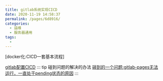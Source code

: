 ```yaml
---
title: gitlab系统实现CICD
date: 2020-11-19 14:58:37
permalink: /pages/6d8916/
categories:
  - 运维
  - 服务器通用
tags:
  - 
---
```



[docker化:CICD一套基本流程]

[gitlab配置CICD](https://segmentfault.com/a/1190000020593208)
::: tip 碰到问题的解决的办法
[碰到的一个问题:gitlab-pages无法运行，一直处于pending状态的原因](https://www.daxiblog.com/gitlab-pages%E6%97%A0%E6%B3%95%E8%BF%90%E8%A1%8C%EF%BC%8C%E4%B8%80%E7%9B%B4%E5%A4%84%E4%BA%8Epending%E7%8A%B6%E6%80%81%E7%9A%84%E5%8E%9F%E5%9B%A0/)
:::



